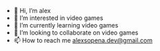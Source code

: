 - 👋 Hi, I’m alex
- 👀 I’m interested in video games
- 🌱 I’m currently learning video games
- 💞️ I’m looking to collaborate on video games
- 📫 How to reach me alexsopena.dev@gmail.com

<!---
MamiKeRiko/MamiKeRiko is a ✨ special ✨ repository because its `README.md` (this file) appears on your GitHub profile.
You can click the Preview link to take a look at your changes.
--->
